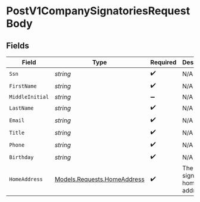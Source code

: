 # PostV1CompanySignatoriesRequestBody


## Fields

| Field                                                               | Type                                                                | Required                                                            | Description                                                         |
| ------------------------------------------------------------------- | ------------------------------------------------------------------- | ------------------------------------------------------------------- | ------------------------------------------------------------------- |
| `Ssn`                                                               | *string*                                                            | :heavy_check_mark:                                                  | N/A                                                                 |
| `FirstName`                                                         | *string*                                                            | :heavy_check_mark:                                                  | N/A                                                                 |
| `MiddleInitial`                                                     | *string*                                                            | :heavy_minus_sign:                                                  | N/A                                                                 |
| `LastName`                                                          | *string*                                                            | :heavy_check_mark:                                                  | N/A                                                                 |
| `Email`                                                             | *string*                                                            | :heavy_check_mark:                                                  | N/A                                                                 |
| `Title`                                                             | *string*                                                            | :heavy_check_mark:                                                  | N/A                                                                 |
| `Phone`                                                             | *string*                                                            | :heavy_check_mark:                                                  | N/A                                                                 |
| `Birthday`                                                          | *string*                                                            | :heavy_check_mark:                                                  | N/A                                                                 |
| `HomeAddress`                                                       | [Models.Requests.HomeAddress](../../Models/Requests/HomeAddress.md) | :heavy_check_mark:                                                  | The signatory's home address                                        |